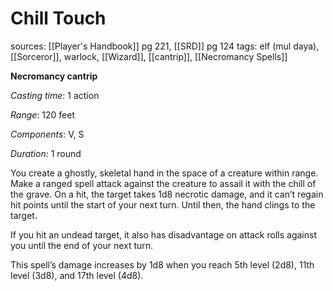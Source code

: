 # Chill Touch
sources: [[Player's Handbook]] pg 221, [[SRD]] pg 124
tags: elf (mul daya), [[Sorceror]], warlock, [[Wizard]], [[cantrip]], [[Necromancy Spells]]

**Necromancy cantrip**

*Casting time*: 1 action

*Range*: 120 feet

*Components*: V, S

*Duration*: 1 round

You create a ghostly, skeletal hand in the space of a creature within range. Make a ranged spell attack against the creature to assail it with the chill of the grave. On a hit, the target takes 1d8 necrotic damage, and it can’t regain hit points until the start of your next turn. Until then, the hand clings to the target.

If you hit an undead target, it also has disadvantage on attack rolls against you until the end of your next turn.

This spell’s damage increases by 1d8 when you reach 5th level (2d8), 11th level (3d8), and 17th level (4d8).
